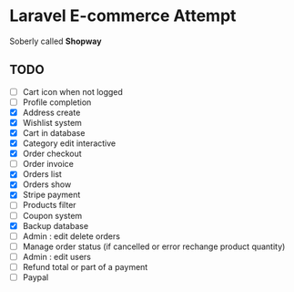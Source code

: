 # Laravel E-commerce Attempt
Soberly called **Shopway**    

## TODO
- [ ] Cart icon when not logged
- [ ] Profile completion
- [x] Address create
- [x] Wishlist system
- [x] Cart in database
- [x] Category edit interactive
- [x] Order checkout
- [ ] Order invoice
- [x] Orders list
- [x] Orders show
- [x] Stripe payment
- [ ] Products filter
- [ ] Coupon system
- [x] Backup database
- [ ] Admin : edit delete orders
- [ ] Manage order status (if cancelled or error rechange product quantity)
- [ ] Admin : edit users
- [ ] Refund total or part of a payment
- [ ] Paypal
